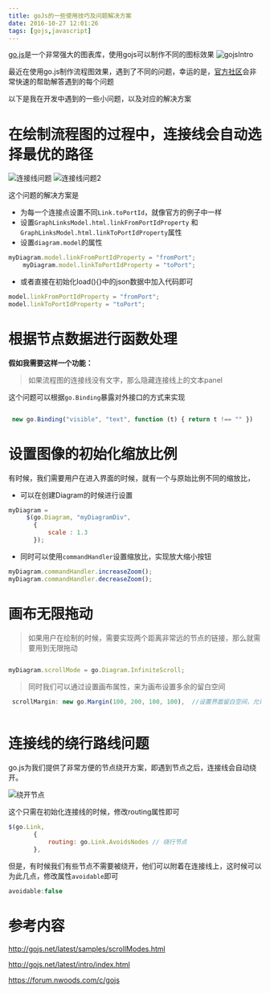 ```yaml
---
title: goJs的一些使用技巧及问题解决方案
date: 2016-10-27 12:01:26
tags: [gojs,javascript]
---
```


[go.js](https://gojs.net/)是一个非常强大的图表库，使用gojs可以制作不同的图标效果
![gojsIntro](https://cdn.thisjs.com/github/gojsIntro.png)

最近在使用go.js制作流程图效果，遇到了不同的问题，幸运的是，[官方社区](https://forum.nwoods.com/c/gojs)会非常快速的帮助解答遇到的每个问题

以下是我在开发中遇到的一些小问题，以及对应的解决方案

<!--more-->

# 在绘制流程图的过程中，连接线会自动选择最优的路径
![连接线问题](https://forum.nwoods.com/uploads/db3963/original/2X/6/6d8542835dec4100e879b3fd4ce3b6eb84b31db5.png)
![连接线问题2](https://forum.nwoods.com/uploads/db3963/original/2X/1/11ed210d5662c95757457cdae1ae4e188c9ddb24.png)

这个问题的解决方案是
* 为每一个连接点设置不同`Link.toPortId`，就像官方的例子中一样
* 设置`GraphLinksModel.html.linkFromPortIdProperty` 和 `GraphLinksModel.html.linkToPortIdProperty`属性
* 设置`diagram.model`的属性
```js
myDiagram.model.linkFromPortIdProperty = "fromPort"; 
    myDiagram.model.linkToPortIdProperty = "toPort";
```
* 或者直接在初始化load(){}中的json数据中加入代码即可
```js
model.linkFromPortIdProperty = "fromPort"; 
model.linkToPortIdProperty = "toPort";
```

# 根据节点数据进行函数处理

**假如我需要这样一个功能：**

> 如果流程图的连接线没有文字，那么隐藏连接线上的文本panel

这个问题可以根据`go.Binding`暴露对外接口的方式来实现

```js

 new go.Binding("visible", "text", function (t) { return t !== "" })

 ```

 # 设置图像的初始化缩放比例
 
 有时候，我们需要用户在进入界面的时候，就有一个与原始比例不同的缩放比，
 * 可以在创建Diagram的时候进行设置
 ``` js
 myDiagram =
      $(go.Diagram, "myDiagramDiv",  
        {
            scale : 1.3
        });

```
* 同时可以使用`commandHandler`设置缩放比，实现放大缩小按钮

```js
myDiagram.commandHandler.increaseZoom();
myDiagram.commandHandler.decreaseZoom();
```

# 画布无限拖动

> 如果用户在绘制的时候，需要实现两个距离非常远的节点的链接，那么就需要用到无限拖动

```js

myDiagram.scrollMode = go.Diagram.InfiniteScroll;

```

> 同时我们可以通过设置画布属性，来为画布设置多余的留白空间

```js
 scrollMargin: new go.Margin(100, 200, 100, 100),  //设置界面留白空间，允许用户拖动范围
 
 ```


 # 连接线的绕行路线问题

 go.js为我们提供了非常方便的节点绕开方案，即遇到节点之后，连接线会自动绕开。

 ![绕开节点](https://cdn.thisjs.com/github/linkrout.png)

 这个只需在初始化连接线的时候，修改routing属性即可

 ```js
 $(go.Link, 
        {
            routing: go.Link.AvoidsNodes // 绕行节点
        },
 ```

 但是，有时候我们有些节点不需要被绕开，他们可以附着在连接线上，这时候可以为此几点，修改属性`avoidable`即可

 ```js
 avoidable:false
 ```





 # 参考内容

 http://gojs.net/latest/samples/scrollModes.html

 http://gojs.net/latest/intro/index.html

 https://forum.nwoods.com/c/gojs